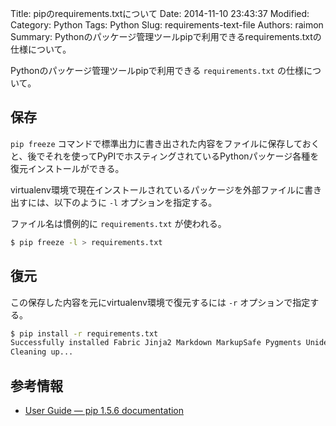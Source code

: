 Title: pipのrequirements.txtについて
Date: 2014-11-10 23:43:37
Modified:
Category: Python
Tags: Python
Slug: requirements-text-file
Authors: raimon
Summary: Pythonのパッケージ管理ツールpipで利用できるrequirements.txtの仕様について。

Pythonのパッケージ管理ツールpipで利用できる `requirements.txt` の仕様について。

## 保存

`pip freeze` コマンドで標準出力に書き出された内容をファイルに保存しておくと、後でそれを使ってPyPIでホスティングされているPythonパッケージ各種を復元インストールができる。

virtualenv環境で現在インストールされているパッケージを外部ファイルに書き出すには、以下のように `-l` オプションを指定する。

ファイル名は慣例的に `requirements.txt` が使われる。

```bash
$ pip freeze -l > requirements.txt
```

## 復元

この保存した内容を元にvirtualenv環境で復元するには `-r` オプションで指定する。

```bash
$ pip install -r requirements.txt
Successfully installed Fabric Jinja2 Markdown MarkupSafe Pygments Unidecode blinker docutils ecdsa feedgenerator ghp-import paramiko pelican pycrypto python-dateutil pytz six
Cleaning up...
```

## 参考情報

* [User Guide — pip 1.5.6 documentation](http://pip.readthedocs.org/en/latest/user_guide.html "User Guide — pip 1.5.6 documentation")
